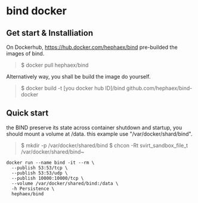 # bind docker

## Get start & Installiation
 On Dockerhub, https://hub.docker.com/hephaex/bind pre-builded the images of bind.
> $ docker pull hephaex/bind

Alternatively way, you shall be build the image do yourself.

> $ docker build -t [you docker hub ID]/bind github.com/hephaex/bind-docker

## Quick start

the BIND preserve its state across container shutdown and startup, you should mount a volume at /data. this example use "/var/docker/shard/bind".

> $ mkdir -p /var/docker/shared/bind
> $ chcon -Rt svirt_sandbox_file_t /var/docker/shared/bind~

```
docker run --name bind -it --rm \
  --publish 53:53/tcp \
  --publish 53:53/udp \
  --publish 10000:10000/tcp \
  --volume /var/docker/shared/bind:/data \
  -h Persistence \
  hephaex/bind
```

